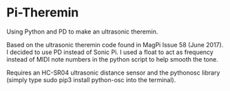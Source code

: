 # Pi-Theremin
Using Python and PD to make an ultrasonic theremin.

Based on the ultrasonic theremin code found in MagPi Issue 58 (June 2017). I decided to use PD instead of Sonic Pi. I used a float to act as frequency instead of MIDI note numbers in the python script to help smooth the tone.

Requires an HC-SR04 ultrasonic distance sensor and the pythonosc library (simply type sudo pip3 install python-osc into the terminal).
